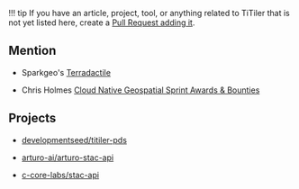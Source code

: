 

!!! tip
    If you have an article, project, tool, or anything related to TiTiler that is not yet listed here, create a [Pull Request adding it](https://github.com/developmentseed/titiler/edit/master/docs/external-links.md).

## Mention

* Sparkgeo's [Terradactile](https://sparkgeo.com/blog/terradactile-generate-cogs-from-aws-terrain-tiles/)

* Chris Holmes [Cloud Native Geospatial Sprint Awards & Bounties](https://medium.com/radiant-earth-insights/cloud-native-geospatial-sprint-awards-bounties-4f929727aa9c)

## Projects

* [developmentseed/titiler-pds](https://github.com/developmentseed/titiler-pds)

* [arturo-ai/arturo-stac-api](https://github.com/arturo-ai/arturo-stac-api)

* [c-core-labs/stac-api](https://github.com/c-core-labs/stac-api)

